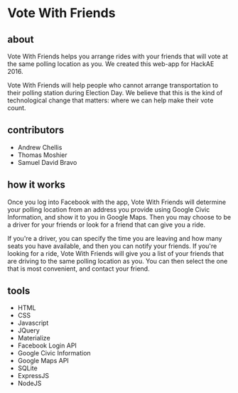 # Vote With Friends

## about
Vote With Friends helps you arrange rides with your friends that will vote at the same polling location as you. We created this web-app for HackAE 2016.


Vote With Friends will help people who cannot arrange transportation to their polling station during Election Day. We believe that this is the kind of technological change that matters: where we can help make their vote count.


## contributors
* Andrew Chellis
* Thomas Moshier
* Samuel David Bravo


## how it works
Once you log into Facebook with the app, Vote With Friends will determine your polling location from an address you provide using Google Civic Information, and show it to you in Google Maps. Then you may choose to be a driver for your friends or look for a friend that can give you a ride. 

If you're a driver, you can specify the time you are leaving and how many seats you have available, and then you can notify your friends. If you're looking for a ride, Vote With Friends will give you a list of your friends that are driving to the same polling location as you. You can then select the one that is most convenient, and contact your friend.


## tools
* HTML
* CSS
* Javascript
* JQuery
* Materialize
* Facebook Login API
* Google Civic Information
* Google Maps API
* SQLite
* ExpressJS
* NodeJS
